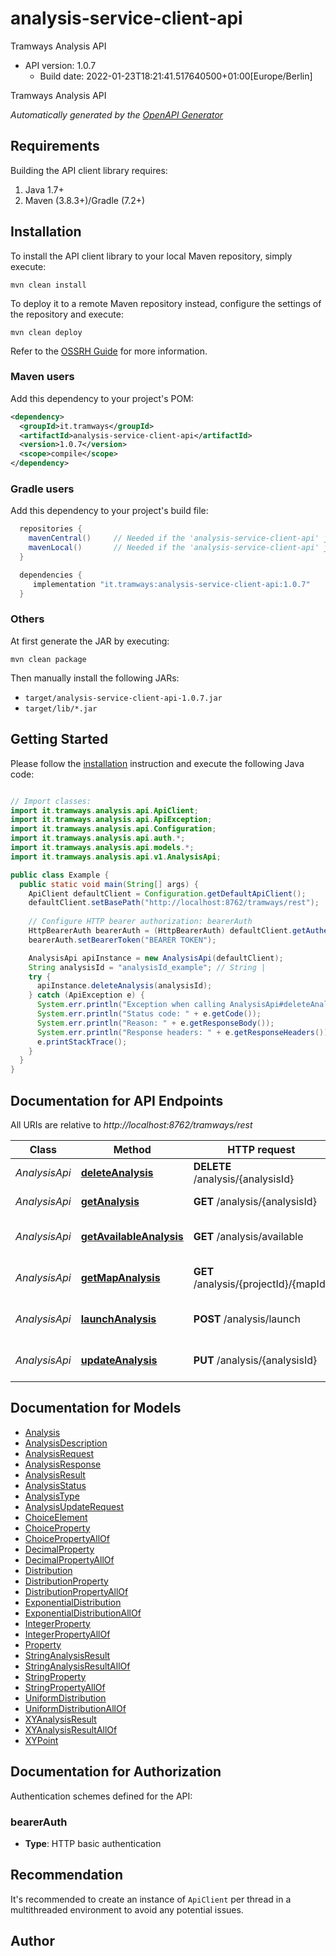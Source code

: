 # analysis-service-client-api

Tramways Analysis API
- API version: 1.0.7
  - Build date: 2022-01-23T18:21:41.517640500+01:00[Europe/Berlin]

Tramways Analysis API


*Automatically generated by the [OpenAPI Generator](https://openapi-generator.tech)*


## Requirements

Building the API client library requires:
1. Java 1.7+
2. Maven (3.8.3+)/Gradle (7.2+)

## Installation

To install the API client library to your local Maven repository, simply execute:

```shell
mvn clean install
```

To deploy it to a remote Maven repository instead, configure the settings of the repository and execute:

```shell
mvn clean deploy
```

Refer to the [OSSRH Guide](http://central.sonatype.org/pages/ossrh-guide.html) for more information.

### Maven users

Add this dependency to your project's POM:

```xml
<dependency>
  <groupId>it.tramways</groupId>
  <artifactId>analysis-service-client-api</artifactId>
  <version>1.0.7</version>
  <scope>compile</scope>
</dependency>
```

### Gradle users

Add this dependency to your project's build file:

```groovy
  repositories {
    mavenCentral()     // Needed if the 'analysis-service-client-api' jar has been published to maven central.
    mavenLocal()       // Needed if the 'analysis-service-client-api' jar has been published to the local maven repo.
  }

  dependencies {
     implementation "it.tramways:analysis-service-client-api:1.0.7"
  }
```

### Others

At first generate the JAR by executing:

```shell
mvn clean package
```

Then manually install the following JARs:

* `target/analysis-service-client-api-1.0.7.jar`
* `target/lib/*.jar`

## Getting Started

Please follow the [installation](#installation) instruction and execute the following Java code:

```java

// Import classes:
import it.tramways.analysis.api.ApiClient;
import it.tramways.analysis.api.ApiException;
import it.tramways.analysis.api.Configuration;
import it.tramways.analysis.api.auth.*;
import it.tramways.analysis.api.models.*;
import it.tramways.analysis.api.v1.AnalysisApi;

public class Example {
  public static void main(String[] args) {
    ApiClient defaultClient = Configuration.getDefaultApiClient();
    defaultClient.setBasePath("http://localhost:8762/tramways/rest");
    
    // Configure HTTP bearer authorization: bearerAuth
    HttpBearerAuth bearerAuth = (HttpBearerAuth) defaultClient.getAuthentication("bearerAuth");
    bearerAuth.setBearerToken("BEARER TOKEN");

    AnalysisApi apiInstance = new AnalysisApi(defaultClient);
    String analysisId = "analysisId_example"; // String | 
    try {
      apiInstance.deleteAnalysis(analysisId);
    } catch (ApiException e) {
      System.err.println("Exception when calling AnalysisApi#deleteAnalysis");
      System.err.println("Status code: " + e.getCode());
      System.err.println("Reason: " + e.getResponseBody());
      System.err.println("Response headers: " + e.getResponseHeaders());
      e.printStackTrace();
    }
  }
}

```

## Documentation for API Endpoints

All URIs are relative to *http://localhost:8762/tramways/rest*

Class | Method | HTTP request | Description
------------ | ------------- | ------------- | -------------
*AnalysisApi* | [**deleteAnalysis**](docs/AnalysisApi.md#deleteAnalysis) | **DELETE** /analysis/{analysisId} | Deletes an analysis
*AnalysisApi* | [**getAnalysis**](docs/AnalysisApi.md#getAnalysis) | **GET** /analysis/{analysisId} | Gets an analysis
*AnalysisApi* | [**getAvailableAnalysis**](docs/AnalysisApi.md#getAvailableAnalysis) | **GET** /analysis/available | Gets available analysis
*AnalysisApi* | [**getMapAnalysis**](docs/AnalysisApi.md#getMapAnalysis) | **GET** /analysis/{projectId}/{mapId} | Gets project map analysis
*AnalysisApi* | [**launchAnalysis**](docs/AnalysisApi.md#launchAnalysis) | **POST** /analysis/launch | Launch selected analysis
*AnalysisApi* | [**updateAnalysis**](docs/AnalysisApi.md#updateAnalysis) | **PUT** /analysis/{analysisId} | Updates an analysis parameters


## Documentation for Models

 - [Analysis](docs/Analysis.md)
 - [AnalysisDescription](docs/AnalysisDescription.md)
 - [AnalysisRequest](docs/AnalysisRequest.md)
 - [AnalysisResponse](docs/AnalysisResponse.md)
 - [AnalysisResult](docs/AnalysisResult.md)
 - [AnalysisStatus](docs/AnalysisStatus.md)
 - [AnalysisType](docs/AnalysisType.md)
 - [AnalysisUpdateRequest](docs/AnalysisUpdateRequest.md)
 - [ChoiceElement](docs/ChoiceElement.md)
 - [ChoiceProperty](docs/ChoiceProperty.md)
 - [ChoicePropertyAllOf](docs/ChoicePropertyAllOf.md)
 - [DecimalProperty](docs/DecimalProperty.md)
 - [DecimalPropertyAllOf](docs/DecimalPropertyAllOf.md)
 - [Distribution](docs/Distribution.md)
 - [DistributionProperty](docs/DistributionProperty.md)
 - [DistributionPropertyAllOf](docs/DistributionPropertyAllOf.md)
 - [ExponentialDistribution](docs/ExponentialDistribution.md)
 - [ExponentialDistributionAllOf](docs/ExponentialDistributionAllOf.md)
 - [IntegerProperty](docs/IntegerProperty.md)
 - [IntegerPropertyAllOf](docs/IntegerPropertyAllOf.md)
 - [Property](docs/Property.md)
 - [StringAnalysisResult](docs/StringAnalysisResult.md)
 - [StringAnalysisResultAllOf](docs/StringAnalysisResultAllOf.md)
 - [StringProperty](docs/StringProperty.md)
 - [StringPropertyAllOf](docs/StringPropertyAllOf.md)
 - [UniformDistribution](docs/UniformDistribution.md)
 - [UniformDistributionAllOf](docs/UniformDistributionAllOf.md)
 - [XYAnalysisResult](docs/XYAnalysisResult.md)
 - [XYAnalysisResultAllOf](docs/XYAnalysisResultAllOf.md)
 - [XYPoint](docs/XYPoint.md)


## Documentation for Authorization

Authentication schemes defined for the API:
### bearerAuth

- **Type**: HTTP basic authentication


## Recommendation

It's recommended to create an instance of `ApiClient` per thread in a multithreaded environment to avoid any potential issues.

## Author



